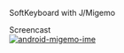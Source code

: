 SoftKeyboard with J/Migemo

Screencast<br>
[![android-migemo-ime](http://img.youtube.com/vi/T93Py8bco_o/0.jpg)](http://www.youtube.com/watch?v=T93Py8bco_o)
